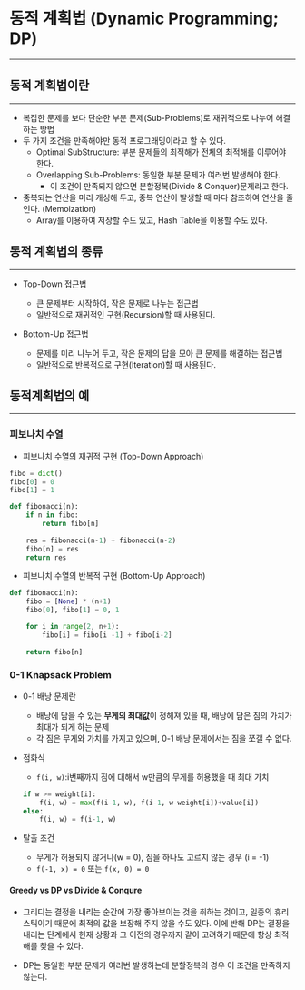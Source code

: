 # 동적 계획법 (Dynamic Programming; DP)

---

## 동적 계획법이란

---

- 복잡한 문제를 보다 단순한 부분 문제(Sub-Problems)로 재귀적으로 나누어 해결하는 방법
- 두 가지 조건을 만족해야만 동적 프로그래밍이라고 할 수 있다.
    + Optimal SubStructure: 부분 문제들의 최적해가 전체의 최적해를 이루어야 한다.
    + Overlapping Sub-Problems: 동일한 부분 문제가 여러번 발생해야 한다.
        - 이 조건이 만족되지 않으면 분할정복(Divide & Conquer)문제라고 한다.
- 중복되는 연산을 미리 캐싱해 두고, 중복 연산이 발생할 때 마다 참조하여 연산을 줄인다. (Memoization)
    + Array를 이용하여 저장할 수도 있고, Hash Table을 이용할 수도 있다.


## 동적 계획법의 종류

---

- Top-Down 접근법
    + 큰 문제부터 시작하여, 작은 문제로 나누는 접근법
    + 일반적으로 재귀적인 구현(Recursion)할 때 사용된다.

- Bottom-Up 접근법
    + 문제를 미리 나누어 두고, 작은 문제의 답을 모아 큰 문제를 해결하는 접근법
    + 일반적으로 반복적으로 구현(Iteration)할 때 사용된다.

## 동적계획법의 예

---

### 피보나치 수열

- 피보나치 수열의 재귀적 구현 (Top-Down Approach)

```python
fibo = dict()
fibo[0] = 0
fibo[1] = 1

def fibonacci(n):
    if n in fibo:
        return fibo[n]
    
    res = fibonacci(n-1) + fibonacci(n-2)
    fibo[n] = res
    return res
```

- 피보나치 수열의 반복적 구현 (Bottom-Up Approach)

```python
def fibonacci(n):
    fibo = [None] * (n+1)
    fibo[0], fibo[1] = 0, 1

    for i in range(2, n+1):
        fibo[i] = fibo[i -1] + fibo[i-2]
    
    return fibo[n]
```

### 0-1 Knapsack Problem

- 0-1 배낭 문제란
    + 배낭에 담을 수 있는 **무게의 최대값**이 정해져 있을 때, 배낭에 담은 짐의 가치가 최대가 되게 하는 문제
    + 각 짐은 무게와 가치를 가지고 있으며, 0-1 배낭 문제에서는 짐을 쪼갤 수 없다.

- 점화식
    + `f(i, w)`:i번째까지 짐에 대해서 w만큼의 무게를 허용했을 때 최대 가치
    ```python
    if w >= weight[i]:
        f(i, w) = max(f(i-1, w), f(i-1, w-weight[i])+value[i])
    else:
        f(i, w) = f(i-1, w)
    ```

- 탈출 조건
    + 무게가 허용되지 않거나(w = 0), 짐을 하나도 고르지 않는 경우 (i = -1)
    + `f(-1, x) = 0` 또는 `f(x, 0) = 0`


#### Greedy vs DP vs Divide & Conqure

- 그리디는 결정을 내리는 순간에 가장 좋아보이는 것을 취하는 것이고, 일종의 휴리스틱이기 때문에 최적의 값을 보장해 주지 않을 수도 있다. 이에 반해 DP는 결정을 내리는 단계에서 현재 상황과 그 이전의 경우까지 같이 고려하기 때문에 항상 최적해를 찾을 수 있다.

- DP는 동일한 부분 문제가 여러번 발생하는데 분할정복의 경우 이 조건을 만족하지 않는다.